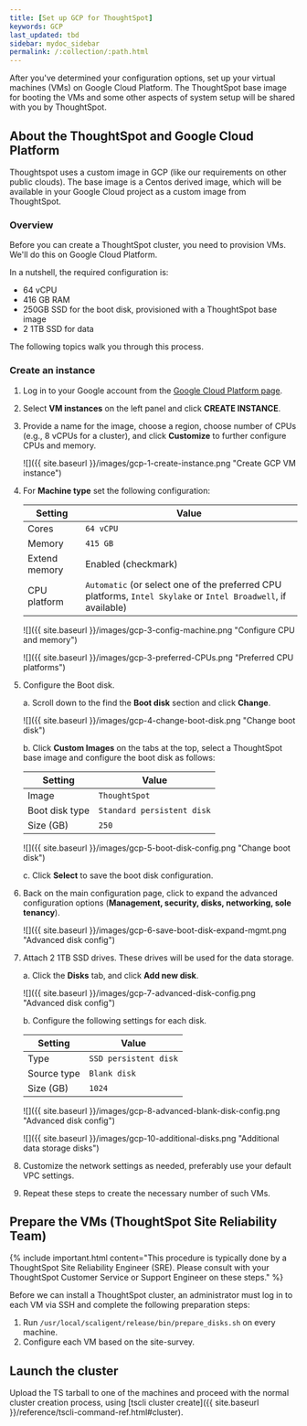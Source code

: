 ```yaml
---
title: [Set up GCP for ThoughtSpot]
keywords: GCP
last_updated: tbd
sidebar: mydoc_sidebar
permalink: /:collection/:path.html
---
```


After you've determined your configuration options, set up your virtual machines
(VMs) on Google Cloud Platform. The ThoughtSpot base image for booting the
VMs and some other aspects of system setup will be shared with you by ThoughtSpot.

## About the ThoughtSpot and Google Cloud Platform

Thoughtspot uses a custom image in GCP (like our requirements on other public
clouds). The base image is a Centos derived image, which will be available in
your Google Cloud project as a custom image from ThoughtSpot.

### Overview

Before you can create a ThoughtSpot cluster, you need to provision VMs.  We'll do this on Google Cloud Platform.

In a nutshell, the required configuration is:

- 64 vCPU
- 416 GB RAM
- 250GB SSD for the boot disk, provisioned with a ThoughtSpot base image
- 2 1TB SSD for data

The following topics walk you through this process.

###  Create an instance

1. Log in to your Google account from the [Google Cloud Platform page](https://console.cloud.google.com/).

2. Select **VM instances** on the left panel and click **CREATE INSTANCE**.

3. Provide a name for the image, choose a region, choose number of CPUs (e.g., 8 vCPUs for a cluster), and click **Customize** to further configure CPUs and memory.

    ![]({{ site.baseurl }}/images/gcp-1-create-instance.png "Create GCP VM instance")

4. For **Machine type** set the following configuration:

    | Setting       | Value                |
    |------------   | -------------------- |
    | Cores         | `64 vCPU`            |
    | Memory        | `415 GB`             |
    | Extend memory | Enabled (checkmark)  |
    | CPU platform  | `Automatic` (or select one of the preferred CPU platforms, `Intel Skylake` or `Intel Broadwell`, if available)|

    ![]({{ site.baseurl }}/images/gcp-3-config-machine.png "Configure CPU and memory")

    ![]({{ site.baseurl }}/images/gcp-3-preferred-CPUs.png "Preferred CPU platforms")

5. Configure the Boot disk.

    a. Scroll down to the find the **Boot disk** section and click **Change**.

      ![]({{ site.baseurl }}/images/gcp-4-change-boot-disk.png "Change boot disk")

    b. Click **Custom Images** on the tabs at the top, select a ThoughtSpot base image and configure the boot disk as follows:

      | Setting         | Value                     |
      |------------     | --------------------      |
      | Image           | `ThoughtSpot`             |
      | Boot disk type  | `Standard persistent disk`|
      | Size (GB)       | `250`                     |

      ![]({{ site.baseurl }}/images/gcp-5-boot-disk-config.png "Change boot disk")

      c. Click **Select** to save the boot disk configuration.

6.  Back on the main configuration page, click to expand the advanced configuration options
    (**Management, security, disks, networking, sole tenancy**).

    ![]({{ site.baseurl }}/images/gcp-6-save-boot-disk-expand-mgmt.png "Advanced disk config")

7.  Attach 2 1TB SSD drives. These drives will be used for the data storage.

    a. Click the **Disks** tab, and click **Add new disk**.

      ![]({{ site.baseurl }}/images/gcp-7-advanced-disk-config.png "Advanced disk config")

    b. Configure the following settings for each disk.

      | Setting      | Value                  |
      |------------  | ---------------------- |
      | Type         | `SSD persistent disk`  |
      | Source type  | `Blank disk`           |
      | Size (GB)    | `1024`                 |

      ![]({{ site.baseurl }}/images/gcp-8-advanced-blank-disk-config.png "Advanced disk config")

      ![]({{ site.baseurl }}/images/gcp-10-additional-disks.png "Additional data storage disks")

8. Customize the network settings as needed, preferably use your default VPC settings.

9. Repeat these steps to create the necessary number of such VMs.

## Prepare the VMs (ThoughtSpot Site Reliability Team)

{% include important.html content="This procedure is typically done by a
ThoughtSpot Site Reliability Engineer (SRE). Please consult
with your ThoughtSpot Customer Service or Support Engineer on these steps." %}

Before we can install a ThoughtSpot cluster, an administrator must log in to
each VM via SSH and complete the following preparation steps:

1. Run `/usr/local/scaligent/release/bin/prepare_disks.sh` on every machine.
2. Configure each VM based on the site-survey.

## Launch the cluster

Upload the TS tarball to one of the machines and proceed with the normal
cluster creation process, using [tscli cluster create]({{ site.baseurl }}/reference/tscli-command-ref.html#cluster).
